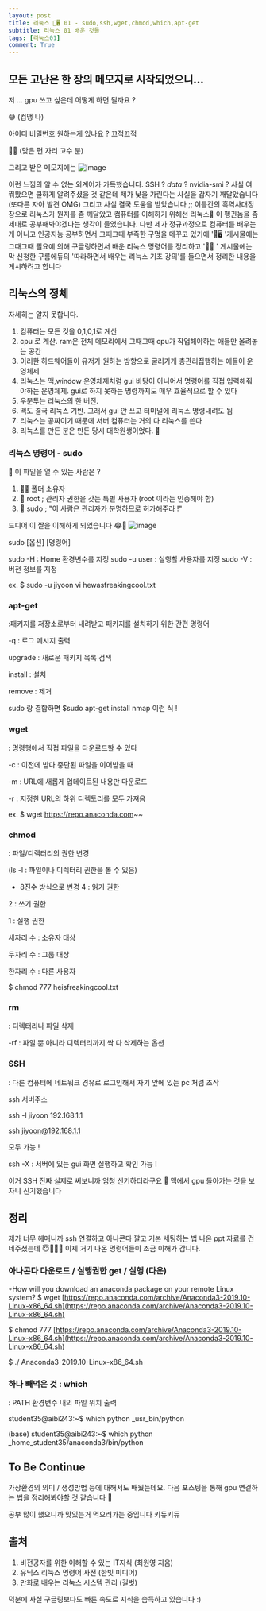 ```yaml
---
layout: post
title: 리눅스 🐧🖥 01 - sudo,ssh,wget,chmod,which,apt-get
subtitle: 리눅스 01 배운 것들
tags: [리눅스01]
comment: True
---
```



## 모든 고난은 한 장의 메모지로 시작되었으니...
저 ... gpu 쓰고 싶은데 어떻게 하면 될까요 ? 

😅 (컴맹 나)

아이디 비밀번호 원하는게 있나요 ? 끄적끄적  

👨‍💻 (맞은 편 자리 고수 분)

그리고 받은 메모지에는
![image](https://user-images.githubusercontent.com/67775336/110200259-5f14d500-7ea0-11eb-921e-60f4c5c74de2.jpeg)

이런 느낌의 알 수 없는 외계어가 가득했습니다.
SSH ? _data_ ? nvidia-smi ? 
사실 여쭤봤으면 쿨하게 알려주셨을 것 같은데 제가 낯을 가린다는 사실을 갑자기 깨달았습니다 (또다른 자아 발견 OMG) 그리고 사실 결국 도움을 받았습니다 ;; 이틀간의 흑역사대정장으로 리눅스가 뭔지를 좀 깨달았고 컴퓨터를 이해하기 위해선 리눅스🐧 이 펭귄놈을 좀 제대로 공부해봐야겠다는 생각이 들었습니다. 다만 제가 정규과정으로 컴퓨터를 배우는게 아니고 인공지능 공부하면서 그때그때 부족한 구멍을 메꾸고 있기에 '🐧🖥 '게시물에는 그때그때 필요에 의해 구글링하면서 배운 리눅스 명령어를 정리하고 '🐧📗 ' 게시물에는 막 신청한 구름에듀의 '따라하면서 배우는 리눅스 기초 강의'를 들으면서 정리한 내용을 게시하려고 합니다

## 리눅스의 정체 
자세히는 알지 못합니다.
1. 컴퓨터는 모든 것을 0,1,0,1로 계산
2. cpu 로 계산. ram은 전체 메모리에서 그때그때 cpu가 작업해야하는 애들만 올려놓는 공간
3. 이러한 하드웨어들이 유저가 원하는 방향으로 굴러가게 총관리집행하는 애들이 운영체제
4. 리눅스는 맥,window 운영체제처럼 gui 바탕이 아니어서 명령어를 직접 입력해줘야하는 운영체제. gui로 하지 못하는 명령까지도 매우 효율적으로 할 수 있다 
5. 우분투는 리눅스의 한 버전. 
6. 맥도 결국 리눅스 기반. 그래서 gui 안 쓰고 터미널에 리눅스 명령내려도 됨
7. 리눅스는 공짜이기 때문에 서버 컴퓨터는 거의 다 리눅스를 쓴다
8. 리눅스를 만든 분은 만든 당시 대학원생이었다. 👀

### 리눅스 명령어 - sudo

📂 이 파일을 열 수 있는 사람은 ?

1. 🙋‍♀️ 폴더 소유자
2. 👸 root ; 관리자 권한을 갖는 특별 사용자 (root 이라는 인증해야 함)
3. 🧐 sudo ; "이 사람은 관리자가 분명하므로 허가해주라 !"

드디어 이 짤을 이해하게 되었습니다 😂🤣
![image](https://user-images.githubusercontent.com/67775336/110200287-7eabfd80-7ea0-11eb-89db-b5fb72fbf57a.jpeg)

sudo [옵션] [명령어]

sudo -H : Home 환경변수를 지정
sudo -u user : 실행할 사용자를 지정
sudo -V : 버전 정보를 지정

ex. $ sudo -u jiyoon vi hewasfreakingcool.txt

### apt-get
:패키지를 저장소로부터 내려받고 패키지를 설치하기 위한 간편 명령어 

-q : 로그 메시지 출력

upgrade : 새로운 패키지 목록 검색

install : 설치

remove : 제거

sudo 랑 결합하면 $sudo apt-get install nmap 이런 식 !

### wget
: 명령행에서 직접 파일을 다운로드할 수 있다

-c : 이전에 받다 중단된 파일을 이어받을 때

-m : URL에 새롭게 업데이트된 내용만 다운로드

-r : 지정한 URL의 하위 디렉토리를 모두 가져옴

ex. $ wget https://repo.anaconda.com~~

### chmod 
: 파일/디렉터리의 권한 변경
 
(ls -l : 파일이나 디렉터리 권한을 볼 수 있음)

* 8진수 방식으로 변경
4 : 읽기 권한

2 : 쓰기 권한

1 : 실행 권한

세자리 수 : 소유자 대상

두자리 수 : 그룹 대상

한자리 수 : 다른 사용자

$ chmod 777 heisfreakingcool.txt

### rm
: 디렉터리나 파일 삭제

-rf : 파일 뿐 아니라 디렉터리까지 싹 다 삭제하는 옵션

### SSH
: 다른 컴퓨터에 네트워크 경유로 로그인해서 자기 앞에 있는 pc 처럼 조작

ssh 서버주소

ssh -l jiyoon 192.168.1.1

ssh jiyoon@192.168.1.1 

모두 가능 ! 

ssh -X : 서버에 있는 gui 화면 실행하고 확인 가능 !

이거 SSH 진짜 실제로 써보니까 엄청 신기하더라구요 👀 맥에서 gpu 돌아가는 것을 보자니 신기했습니다

## 정리
제가 너무 헤매니까 ssh 연결하고 아나콘다 깔고 기본 세팅하는 법 나온 ppt 자료를 건네주셨는데 😇🙇🏻‍♀️
이제 거기 나온 명령어들이 조금 이해가 갑니다.

### 아나콘다 다운로드 / 실행권한 get / 실행 (다운)
◦How will you download an anaconda package on your remote Linux system?
$ wget  [https://repo.anaconda.com/archive/Anaconda3-2019.10-Linux-x86_64.sh](https://repo.anaconda.com/archive/Anaconda3-2019.10-Linux-x86_64.sh)

$ chmod 777  [https://repo.anaconda.com/archive/Anaconda3-2019.10-Linux-x86_64.sh](https://repo.anaconda.com/archive/Anaconda3-2019.10-Linux-x86_64.sh) 

$ ./ Anaconda3-2019.10-Linux-x86_64.sh

### 하나 빼먹은 것 : which
: PATH 환경변수 내의 파일 위치 출력

student35@aibi243:~$ which python
_usr_bin/python


(base) student35@aibi243:~$ which python
_home_student35/anaconda3/bin/python

## To Be Continue
가상환경의 의미 / 생성방법 등에 대해서도 배웠는데요. 다음 포스팅을 통해 gpu 연결하는 법을 정리해봐야할 것 같습니다 🙂

공부 많이 했으니까 맛있는거 먹으러가는 중입니다  키듀키듀

## 출처 
1. 비전공자를 위한 이해할 수 있는 IT지식 (최원영 지음)
2. 유닉스 리눅스 명령어 사전 (한빛 미디어)
3. 만화로 배우는 리눅스 시스템 관리 (길벗) 

덕분에 사실 구글링보다도 빠른 속도로 지식을 습득하고 있습니다 :) 
